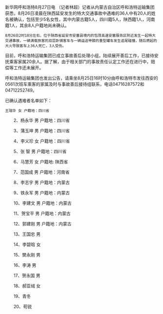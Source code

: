 新华网呼和浩特8月27日电 （记者林超）记者从内蒙古自治区呼和浩特运输集团获悉，8月26日凌晨在陕西延安发生的特大交通事故中遇难的36人中有20人的姓名被确认，包括至少5名女性，其中内蒙古籍5人，四川籍5人，陕西籍1人，河南籍1人，其余8人户籍地尚未确认。

````
8月26日2时18分左右，位于陕西省延安市安塞县境内的包茂高速安塞服务区附近发生一起特大交通事故，一辆满载旅客的双层卧铺客车与一辆运送甲醇的重型罐车发生追尾碰撞，随后燃起的大火导致客车上36人死亡，3人受伤。
````

目前，呼和浩特运输集团已成立事故善后处理小组，陆续展开善后工作，已接待安抚乘客家属20余人。据了解，由于相关部门的事故责任认定工作还在进行中，赔偿等工作还未展开。

呼和浩特运输集团也发出公告，请乘坐8月25日16时10分由呼和浩特市发往西安的0561次班车乘客的家属及时与事故善后接待组联系，电话04716287572和04712252749。

已确认遇难者名单如下：

    王瑞华 女 户籍地：四川省

　　2、杨永华 男 户籍地：四川省

　　3、蒲玉坤 男 户籍地：四川省

　　4、李义珍 女 户籍地：四川省

　　5、张 智 男 户籍地：四川省

　　6、马慧芳 女 户籍地: 陕西省

　　7、范国成 男 户籍地：河南省

　　8、李志宇 男 户籍地：内蒙古

　　9、铁永军 男 户籍地：内蒙古

　　10、李建文 男 户籍地：内蒙古

　　11、贺宝平 男 户籍地：内蒙古

　　12、郭建刚 男 户籍地：内蒙古

　　13、王国忠 男

　　14、李碧晗 女

　　15、樊永刚 男

　　16、李涛 男

　　17、贺永国 男

　　18、郝亚绒 女

　　19、青冬　　

　　20、苟锐　　
